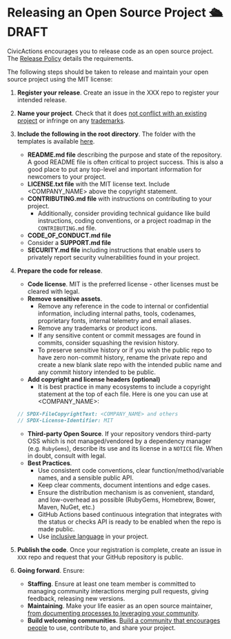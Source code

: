 # Releasing an Open Source Project 🛳️ DRAFT

CivicActions encourages you to release code as an open source project. The [Release Policy](release-policy.md) details the requirements.  

The following steps should be taken to release and maintain your open source project using the MIT license:

1. **Register your release**. Create an issue in the XXX repo to register your intended release.
2. **Name your project**. Check that it does [not conflict with an existing project](http://ivantomic.com/projects/ospnc/) or infringe on any [trademarks](https://www.uspto.gov).
3. **Include the following in the root directory**. The folder with the templates is available [here](../release%20template).
   - **README.md file** describing the purpose and state of the repository. A good README file is often
     critical to project success. This is also a good place to put any top-level and important information for newcomers to your project.
   - **LICENSE.txt file** with the MIT license text. Include <COMPANY_NAME> above the copyright statement.
   - **CONTRIBUTING.md file** with instructions on contributing to your project.
     - Additionally, consider providing technical guidance like build instructions, coding conventions, or a project roadmap in the `CONTRIBUTING.md` file.
   - **CODE_OF_CONDUCT.md file**
   - Consider a **SUPPORT.md file**
   - **SECURITY.md file** including instructions that enable users to privately report security vulnerabilities
     found in your project.
4. **Prepare the code for release**.

   - **Code license**. MIT is the preferred license - other licenses must be cleared with legal.
   - **Remove sensitive assets**.
     - Remove any reference in the code to internal or confidential information, including internal paths, tools, codenames, proprietary fonts, internal telemetry and email aliases.
     - Remove any trademarks or product icons.
     - If any sensitive content or commit messages are found in commits, consider squashing the revision history.
     - To preserve sensitive history or if you wish the public repo to have zero non-commit history, rename the private repo and create a new blank slate repo with the intended public name and any commit history intended to be public.
   - **Add copyright and license headers (optional)**
     - It is best practice in many ecosystems to include a copyright statement at the top of each file. Here is one you can use at <COMPANY_NAME>:

   ```javascript
   // SPDX-FileCopyrightText: <COMPANY_NAME> and others
   // SPDX-License-Identifier: MIT
   ```

   - **Third-party Open Source**. If your repository vendors third-party OSS which is not managed/vendored by a dependency manager (e.g. `RubyGems`), describe its use and its license in a `NOTICE` file. When in doubt, consult with legal.
   - **Best Practices**.
     - Use consistent code conventions, clear function/method/variable names, and a sensible public API.
     - Keep clear comments, document intentions and edge cases.
     - Ensure the distribution mechanism is as convenient, standard, and low-overhead as possible (RubyGems, Homebrew, Bower, Maven, NuGet, etc.)
     - GitHub Actions based continuous integration that integrates with the status or checks API is ready to be enabled when the repo is made public.
     - Use [inclusive language](XXX) in your project.

5. **Publish the code**. Once your registration is complete, create an issue in `XXX` repo and request that your GitHub repository is public.
6. **Going forward**. Ensure:
   - **Staffing**. Ensure at least one team member is committed to managing community interactions merging pull requests, giving feedback, releasing new versions.
   - **Maintaining**. Make your life easier as an open source maintainer, [from documenting processes to leveraging your community](https://opensource.guide/best-practices/).
   - **Build welcoming communities**. [Build a community that encourages people](https://opensource.guide/building-community/) to use, contribute to, and share your project.
